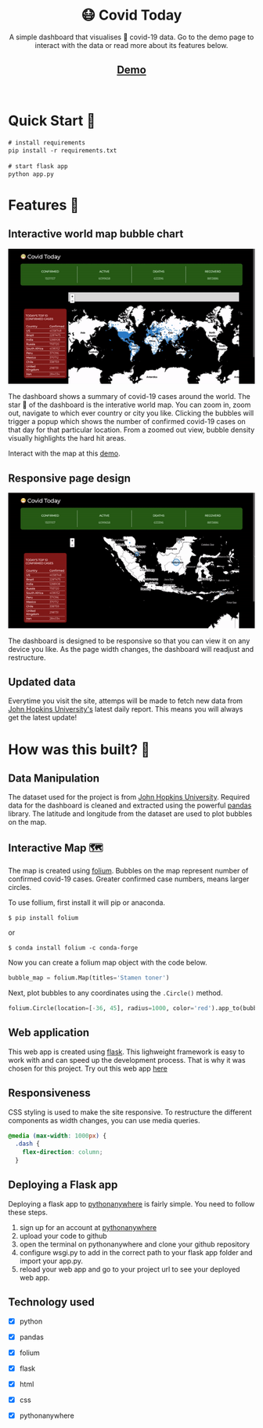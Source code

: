 <div align="center">
    <h1>😷 Covid Today</h1>
    <p>A simple dashboard that visualises 🦠 covid-19 data. Go to the demo page to interact with the data or read more about its features below.</p>

## [Demo](http://h0ngm3i.pythonanywhere.com/)

</div>
<br/>

# Quick Start 🚀
```shell
# install requirements
pip install -r requirements.txt

# start flask app
python app.py
```

# Features 🧩

## Interactive world map bubble chart
![map](https://github.com/hongmei-codes/covid_today/blob/master/demo/map.gif)

The dashboard shows a summary of covid-19 cases around the world. The star 🌟 of the dashboard is the interative world map. You can zoom in, zoom out, navigate to which ever country or city you like. Clicking the bubbles will trigger a popup which shows the number of confirmed covid-19 cases on that day for that particular location. From a zoomed out view, bubble density visually highlights the hard hit areas.

Interact with the map at this [demo](http://h0ngm3i.pythonanywhere.com/).

## Responsive page design
![responsive](https://github.com/hongmei-codes/covid_today/blob/master/demo/responsive.gif)

The dashboard is designed to be responsive so that you can view it on any device you like. As the page width changes, the dashboard will readjust and restructure.

## Updated data
Everytime you visit the site, attemps will be made to fetch new data from [John Hopkins University's](https://github.com/CSSEGISandData/COVID-19) latest daily report. This means you will always get the latest update!


# How was this built? 🤔
## Data Manipulation
The dataset used for the project is from [John Hopkins University](https://github.com/CSSEGISandData/COVID-19). Required data for the dashboard is cleaned and extracted using the powerful [pandas](https://github.com/pandas-dev/pandas) library. The latitude and longitude from the dataset are used to plot bubbles on the map.

## Interactive Map  🗺
The map is created using [folium](https://github.com/python-visualization/folium). Bubbles on the map represent number of confirmed covid-19 cases. Greater confirmed case numbers, means larger circles.

To use follium, first install it will pip or anaconda. 
```console
$ pip install folium
```
or
```console
$ conda install folium -c conda-forge
```

Now you can create a folium map object with the code below.
```python
bubble_map = folium.Map(titles='Stamen toner')
```

Next, plot bubbles to any coordinates using the   `.Circle()`  method.
```python
folium.Circle(location=[-36, 45], radius=1000, color='red').app_to(bubble_map)
```

## Web application
This web app is created using [flask](https://github.com/pallets/flask). This lighweight framework is easy to work with and can speed up the development process. That is why it was chosen for this project. Try out this web app [here](http://h0ngm3i.pythonanywhere.com/)

## Responsiveness
CSS styling is used to make the site responsive. To restructure the different components as width changes, you can use media queries.
```css
@media (max-width: 1000px) {
  .dash {
    flex-direction: column;
  }
```

## Deploying a Flask app
Deploying a flask app to [pythonanywhere](https://www.pythonanywhere.com/) is fairly simple. You need to follow these steps.

1. sign up for an account at [pythonanywhere](https://www.pythonanywhere.com/)
2. upload your code to github
3. open the terminal on pythonanywhere and clone your github repository
4. configure wsgi.py to add in the correct path to your flask app folder and import your app.py.
5. reload your web app and go to your project url to see your deployed web app.

## Technology used
- [X] python
- [X] pandas
- [X] folium
- [X] flask
- [X] html
- [X] css
- [X] pythonanywhere

